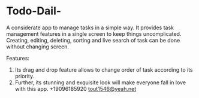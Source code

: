 # Todo-Dail-

A considerate app to manage tasks in a simple way. It provides task management features in a single screen to keep things uncomplicated. Creating, editing, deleting, sorting and live search of task can be done without changing screen.

Features:

1. Its drag and drop feature allows to change order of task according to its priority.
2. Further, its stunning and exquisite look will make everyone fall in love with this app.
+19096185920 tout1546@yeah.net
